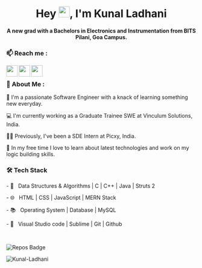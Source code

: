 <h1 align="center">Hey <img src="https://github.com/TheDudeThatCode/TheDudeThatCode/blob/master/Assets/Hi.gif" width="29px">, I'm Kunal Ladhani</h1>
<h4 align="center">A new grad with a Bachelors in Electronics and Instrumentation from BITS Pilani, Goa Campus.</h4>

<div>
<h3> 📫 Reach me :</h3>
<a href="https://www.linkedin.com/in/kunal-ladhani">
  <img align="left" width="30px" src="https://cdn.jsdelivr.net/npm/simple-icons@v3/icons/linkedin.svg"  />
</a>
<a href="https://twitter.com/KunalLadhani">
  <img align="left" width="30px" src="https://cdn.jsdelivr.net/npm/simple-icons@v3/icons/twitter.svg" />
</a>
<a href="mailto:k.ladhani1@gmail.com">
  <img align="left" width="30px" src="https://cdn.jsdelivr.net/npm/simple-icons@v3/icons/gmail.svg" />
</a>
</div>

<br />

<div>
<h3> 🚀 About Me :</h3>
<p>
  🔭 I'm a passionate Software Engineer with a knack of learning something new everyday.
</p>
<p>
  💻 I'm currently working as a Graduate Trainee SWE at Vinculum Solutions, India.
</p>
<p>
  👩‍💻 Previously, I've been a SDE Intern at Picxy, India.  
</p>
<p>
  📎 In my free time I love to learn about latest technologies and work on my logic building skills.
</p>
</div>

<div>
<h3>🛠 Tech Stack</h3>
<p>
 - 🌱 &nbsp; Data Structures & Algorithms | C | C++ | Java | Struts 2
</p>
<p>
 - 🌐 &nbsp; HTML | CSS | JavaScript | MERN Stack
</p>
<p>
 - 📚 &nbsp; Operating System | Database | MySQL
<p>
<p>
- 🔧 &nbsp; Visual Studio code | Sublime | Git | Github
</p>

<br />
 </div>

<!-- [![Visits Badge](https://badges.pufler.dev/visits/Kunal-Ladhani/Kunal-Ladhani?style=for-the-badge&color=orange)](https://github.com/Kunal-Ladhani/Kunal-Ladhani) -->
![Repos Badge](https://badges.pufler.dev/repos/Kunal-Ladhani?style=for-the-badge&color=blueviolet)
<p align="left"> <img src="https://komarev.com/ghpvc/?username=Kunal-Ladhani" alt="Kunal-Ladhani" /> </p>
<!--
### Hi there 👋
**Kunal-Ladhani/Kunal-Ladhani** is a ✨ _special_ ✨ repository because its `README.md` (this file) appears on your GitHub profile.

Here are some ideas to get you started:

- 🔭 I’m currently working on ...

- 👯 I’m looking to collaborate on ...
- 🤔 I’m looking for help with ...
- 💬 Ask me about ...
- 📫 How to reach me: ...
- 😄 Pronouns: ...
- ⚡ Fun fact: ...

<p>
📚 Self Motivation + Commitment + Technology + Ideas + Team Player + Optimism - Motto of my life!
</p><p>
🌱 Enthusiast in Open Source, Web Development and Machine Learning.</p>
<p>
🤔 Exploring newer technologies and developing software solutions and quick hacks.</p>

-->
